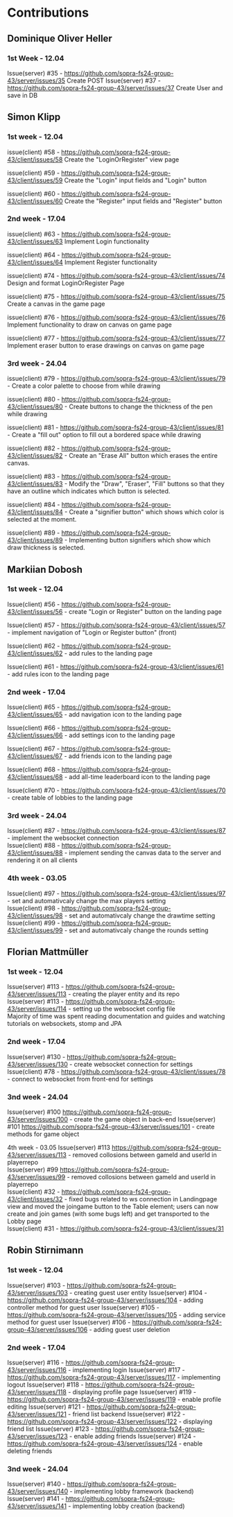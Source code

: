 # Contributions 

## Dominique Oliver Heller 

### 1st Week - 12.04
Issue(server) #35 - https://github.com/sopra-fs24-group-43/server/issues/35 Create POST
Issue(server) #37 - https://github.com/sopra-fs24-group-43/server/issues/37 Create User and save in DB

## Simon Klipp

### 1st week - 12.04
issue(client) #58 - https://github.com/sopra-fs24-group-43/client/issues/58 Create the "LoginOrRegister" view page

issue(client) #59 - https://github.com/sopra-fs24-group-43/client/issues/59 Create the "Login" input fields and "Login" button

issue(client) #60 - https://github.com/sopra-fs24-group-43/client/issues/60 Create the "Register" input fields and "Register" button

### 2nd week - 17.04
issue(client) #63 - https://github.com/sopra-fs24-group-43/client/issues/63 Implement Login functionality

issue(client) #64 - https://github.com/sopra-fs24-group-43/client/issues/64 Implement Register functionality

issue(client) #74 - https://github.com/sopra-fs24-group-43/client/issues/74 Design and format LoginOrRegister Page

issue(client) #75 - https://github.com/sopra-fs24-group-43/client/issues/75 Create a canvas in the game page

issue(client) #76 - https://github.com/sopra-fs24-group-43/client/issues/76 Implement functionality to draw on canvas on game page	

issue(client) #77 - https://github.com/sopra-fs24-group-43/client/issues/77 Implement eraser button to erase drawings on canvas on game page	

### 3rd week - 24.04
issue(client) #79 - https://github.com/sopra-fs24-group-43/client/issues/79 - Create a color palette to choose from while drawing	

issue(client) #80 - https://github.com/sopra-fs24-group-43/client/issues/80 - Create buttons to change the thickness of the pen while drawing	

issue(client) #81 - https://github.com/sopra-fs24-group-43/client/issues/81 - Create a "fill out" option to fill out a bordered space while drawing	

issue(client) #82 - https://github.com/sopra-fs24-group-43/client/issues/82 - Create an "Erase All" button which erases the entire canvas.

issue(client) #83 - https://github.com/sopra-fs24-group-43/client/issues/83 - Modify the "Draw", "Eraser", "Fill" buttons so that they have an outline which indicates which button is selected.	

issue(client) #84 - https://github.com/sopra-fs24-group-43/client/issues/84 - Create a "signifier button" which shows which color is selected at the moment.	

issue(client) #89 - https://github.com/sopra-fs24-group-43/client/issues/89 - Implementing button signifiers which show which draw thickness is selected.	


## Markiian Dobosh

### 1st week - 12.04
Issue(client) #56 - https://github.com/sopra-fs24-group-43/client/issues/56 - create "Login or Register" button on the landing page

Issue(client) #57 - https://github.com/sopra-fs24-group-43/client/issues/57 - implement navigation of "Login or Register button" (front)

Issue(client) #62 - https://github.com/sopra-fs24-group-43/client/issues/62 - add rules to the landing page

Issue(client) #61 - https://github.com/sopra-fs24-group-43/client/issues/61 - add rules icon to the landing page

### 2nd week - 17.04
Issue(client) #65 - https://github.com/sopra-fs24-group-43/client/issues/65 - add navigation icon to the landing page

Issue(client) #66 - https://github.com/sopra-fs24-group-43/client/issues/66 - add settings icon to the landing page

Issue(client) #67 - https://github.com/sopra-fs24-group-43/client/issues/67 - add friends icon to the landing page

Issue(client) #68 - https://github.com/sopra-fs24-group-43/client/issues/68 - add all-time leaderboard icon to the landing page

Issue(client) #70 - https://github.com/sopra-fs24-group-43/client/issues/70 - create table of lobbies to the landing page

### 3rd week - 24.04
Issue(client) #87 - https://github.com/sopra-fs24-group-43/client/issues/87 - implement the websocket connection  
Issue(client) #88 - https://github.com/sopra-fs24-group-43/client/issues/88 - implement sending the canvas data to the server and rendering it on all clients  

### 4th week - 03.05
Issue(client) #97 - https://github.com/sopra-fs24-group-43/client/issues/97 - set and automativcaly change the max players setting  
Issue(client) #98 - https://github.com/sopra-fs24-group-43/client/issues/98 - set and automativcaly change the drawtime setting  
Issue(client) #99 - https://github.com/sopra-fs24-group-43/client/issues/99 - set and automativcaly change the rounds setting  

## Florian Mattmüller

### 1st week - 12.04
Issue(server) #113 - https://github.com/sopra-fs24-group-43/server/issues/113 - creating the player entity and its repo  
Issue(server) #113 - https://github.com/sopra-fs24-group-43/server/issues/114 - setting up the websocket config file  
Majority of time was spent reading documentation and guides and watching tutorials on websockets, stomp and JPA  

### 2nd week - 17.04  
Issue(server) #130 - https://github.com/sopra-fs24-group-43/server/issues/130 - create websocket connection for settings  
Issue(client) #78 - https://github.com/sopra-fs24-group-43/client/issues/78 - connect to websocket from front-end for settings

### 3nd week - 24.04
Issue(server) #100 https://github.com/sopra-fs24-group-43/server/issues/100 - create the game object in back-end
Issue(server) #101 https://github.com/sopra-fs24-group-43/server/issues/101 - create methods for game object

4th week - 03.05
Issue(server) #113 https://github.com/sopra-fs24-group-43/server/issues/113 - removed collosions between gameId and userId in playerrepo  
Issue(server) #99 https://github.com/sopra-fs24-group-43/server/issues/99 - removed collosions between gameId and userId in playerrepo  
Issue(client) #32 - https://github.com/sopra-fs24-group-43/client/issues/32 - fixed bugs related to ws connection in Landingpage view and moved the joingame button to the Table element; users can now create and join games (with some bugs left) and get transported to the Lobby page  
Issue(client) #31 - https://github.com/sopra-fs24-group-43/client/issues/31  
## Robin Stirnimann

### 1st week - 12.04
Issue(server) #103 - https://github.com/sopra-fs24-group-43/server/issues/103 - creating guest user entity
Issue(server) #104 - https://github.com/sopra-fs24-group-43/server/issues/104 - adding controller method for guest user
Issue(server) #105 - https://github.com/sopra-fs24-group-43/server/issues/105 - adding service method for guest user
Issue(server) #106 - https://github.com/sopra-fs24-group-43/server/issues/106 - adding guest user deletion

### 2nd week - 17.04
Issue(server) #116 - https://github.com/sopra-fs24-group-43/server/issues/116 - implementing login
Issue(server) #117 - https://github.com/sopra-fs24-group-43/server/issues/117 - implementing logout
Issue(server) #118 - https://github.com/sopra-fs24-group-43/server/issues/118 - displaying profile page
Issue(server) #119 - https://github.com/sopra-fs24-group-43/server/issues/119 - enable profile editing
Issue(server) #121 - https://github.com/sopra-fs24-group-43/server/issues/121 - friend list backend
Issue(server) #122 - https://github.com/sopra-fs24-group-43/server/issues/122 - displaying friend list
Issue(server) #123 - https://github.com/sopra-fs24-group-43/server/issues/123 - enable adding friends
Issue(server) #124 - https://github.com/sopra-fs24-group-43/server/issues/124 - enable deleting friends

### 3nd week - 24.04
Issue(server) #140 - https://github.com/sopra-fs24-group-43/server/issues/140 - implementing lobby framework (backend)
Issue(server) #141 - https://github.com/sopra-fs24-group-43/server/issues/141 - implementing lobby creation (backend)
